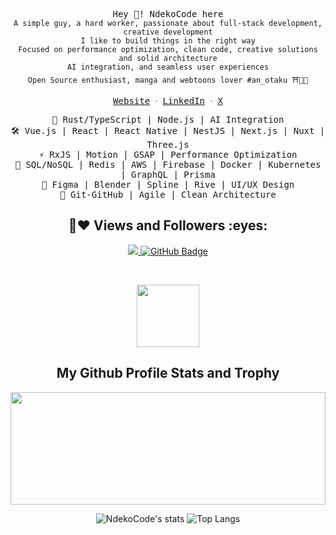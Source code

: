 <p align="center">
 <samp>Hey 👋! NdekoCode here </samp></br>
  <samp>
    <code>A simple guy, a hard worker, passionate about full-stack development, creative development</code><br/>
    <code>I like to build things in the right way</code><br/>
    <code>Focused on performance optimization, clean code, creative solutions and solid architecture</code><br/>
    <code>AI integration, and seamless user experiences</code><br/>
    <code>Open Source enthusiast, manga and webtoons lover #an_otaku ⛩️🌸🍥</code><br/>
    <p align="center">
      <samp>
        <a href="https://ndekocode.com/">Website</a> ᐧ
        <a href="https://www.linkedin.com/in/ndekocode">LinkedIn</a> ᐧ
        <a href="https://x.com/ndekocode">X</a>
      </samp>
    </p>
  </samp>
</p>

<p align="center">
  <samp>🔑 Rust/TypeScript | Node.js | AI Integration</samp></br>
  <samp>🛠 Vue.js | React | React Native | NestJS | Next.js | Nuxt | Three.js</samp></br>
  <samp>⚡ RxJS | Motion | GSAP | Performance Optimization</samp></br>
  <samp>💾 SQL/NoSQL | Redis | AWS | Firebase | Docker | Kubernetes | GraphQL | Prisma</samp></br>
  <samp>🎨 Figma | Blender | Spline | Rive | UI/UX Design</samp></br>
  <samp>📌 Git-GitHub | Agile | Clean Architecture</samp>
</p>

<h2 align="center"> 🤝❤ Views and Followers :eyes:</h2>

<p align="center">
<a href="https://github.com/NdekoCode/github-profile-views-counter">
    <img src="https://komarev.com/ghpvc/?username=NdekoCode">
</a>
    <a href="https://github.com/NdekoCode?tab=followers">
        <img src="https://img.shields.io/github/followers/NdekoCode?label=Followers&style=social" alt="GitHub Badge">
    </a>
</p>

<br/>

<!-- START My Github Profile Trophy SECTION -->
<p align="center">
  <img width="100" src="https://user-images.githubusercontent.com/6661165/91657958-61b4fd00-eb00-11ea-9def-dc7ef5367e34.png" />
  <h2 align="center">My Github Profile Stats and Trophy</h2>
</p>

<p align="center" style="width:100%">
  <img height="180em" width="100%"  src="https://github-readme-streak-stats.herokuapp.com/?user=NdekoCode&theme=gotham&hide_border=true" />
</p>

<p align="center">
  <img alt="NdekoCode's stats" src="https://github-readme-stats.vercel.app/api?username=NdekoCode&show_icons=true&icon_color=2F81F7&layout=compact&show_owner=true&theme=gotham&text_color=999999&bg_color=00000000&title_color=2F81F7&hide_title=true&hide_border=true" />
  <img alt="Top Langs" src="https://github-readme-stats.vercel.app/api/top-langs/?username=NdekoCode&include_all_commits=true&layout=compact&langs_count=6&hide=html,css,less,scss,hack,php,javascript,blade&show_icons=true&icon_color=2F81F7&count_private=true&theme=gotham&text_color=999999&bg_color=00000000&title_color=2F81F7&hide_border=true" />
</p>
